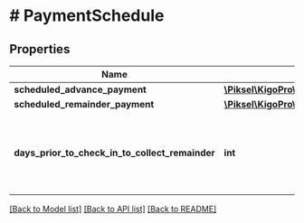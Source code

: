 # # PaymentSchedule

## Properties

Name | Type | Description | Notes
------------ | ------------- | ------------- | -------------
**scheduled_advance_payment** | [**\Piksel\KigoPro\Model\ScheduledTransaction**](ScheduledTransaction.md) |  | [optional] 
**scheduled_remainder_payment** | [**\Piksel\KigoPro\Model\ScheduledTransaction**](ScheduledTransaction.md) |  | [optional] 
**days_prior_to_check_in_to_collect_remainder** | **int** | How many days before the check-in a remainder should be sent | [optional] 

[[Back to Model list]](../../README.md#documentation-for-models) [[Back to API list]](../../README.md#documentation-for-api-endpoints) [[Back to README]](../../README.md)


